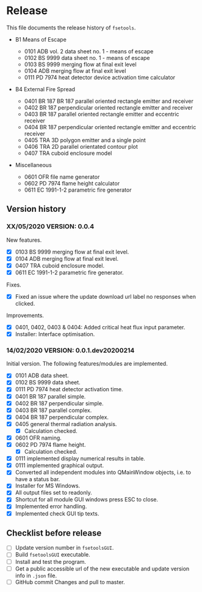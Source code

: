 # Release

This file documents the release history of `fsetools`.

- B1 Means of Escape
    - 0101 ADB vol. 2 data sheet no. 1 - means of escape
    - 0102 BS 9999 data sheet no. 1 - means of escape
    - 0103 BS 9999 merging flow at final exit level
    - 0104 ADB merging flow at final exit level
    - 0111 PD 7974 heat detector device activation time calculator
    
- B4 External Fire Spread
    - 0401 BR 187 BR 187 parallel oriented rectangle emitter and receiver
    - 0402 BR 187 perpendicular oriented rectangle emitter and receiver
    - 0403 BR 187 parallel oriented rectangle emitter and eccentric receiver
    - 0404 BR 187 perpendicular oriented rectangle emitter and eccentric receiver
    - 0405 TRA 3D polygon emitter and a single point
    - 0406 TRA 2D parallel orientated contour plot
    - 0407 TRA cuboid enclosure model
    
- Miscellaneous
    - 0601 OFR file name generator
    - 0602 PD 7974 flame height calculator
    - 0611 EC 1991-1-2 parametric fire generator

## Version history

### XX/05/2020 VERSION: 0.0.4

New features.
- [x] 0103 BS 9999 merging flow at final exit level.
- [x] 0104 ADB merging flow at final exit level.
- [x] 0407 TRA cuboid enclosure model.
- [x] 0611 EC 1991-1-2 parametric fire generator.

Fixes.
- [x] Fixed an issue where the update download url label no responses when clicked.

Improvements.
- [x] 0401, 0402, 0403 & 0404: Added critical heat flux input parameter.
- [x] Installer: Interface optimisation.

### 14/02/2020 VERSION: 0.0.1.dev20200214

Initial version. The following features/modules are implemented.

- [x] 0101 ADB data sheet.
- [x] 0102 BS 9999 data sheet.
- [x] 0111 PD 7974 heat detector activation time.
- [x] 0401 BR 187 parallel simple.
- [x] 0402 BR 187 perpendicular simple.
- [x] 0403 BR 187 parallel complex.
- [x] 0404 BR 187 perpendicular complex.
- [x] 0405 general thermal radiation analysis.
    - [x] Calculation checked.
- [x] 0601 OFR naming.
- [x] 0602 PD 7974 flame height.
    - [x] Calculation checked.
- [x] 0111 implemented display numerical results in table.
- [x] 0111 implemented graphical output.
- [x] Converted all independent modules into QMainWindow objects, i.e. to have a status bar.
- [x] Installer for MS Windows.
- [x] All output files set to readonly.
- [x] Shortcut for all module GUI windows press ESC to close.
- [x] Implemented error handling.
- [x] Implemented check GUI tip texts.

## Checklist before release

- [ ] Update version number in `fsetoolsGUI`.
- [ ] Build `fsetoolsGUI` executable.
- [ ] Install and test the program.
- [ ] Get a public accessible url of the new executable and update version info in `.json` file.
- [ ] GitHub commit Changes and pull to master.
